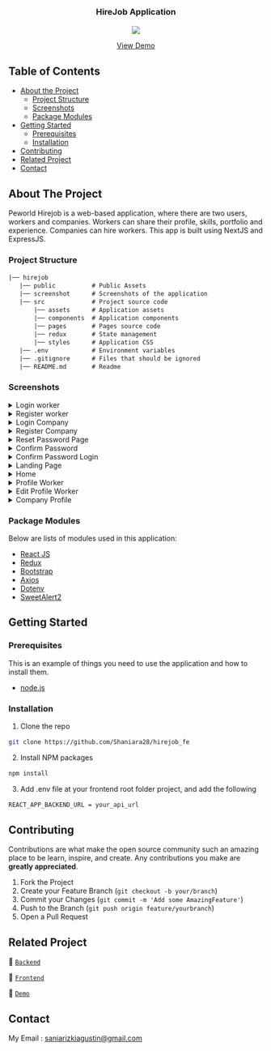 <br />
<p align="center">

  <h3 align="center">HireJob Application</h3>
  <p align="center">
    <image align="center" width="100" src='/src/assets/image/Logo_Purple.png' />
  </p>
  <p align="center">
    <a href="https://hirejob-fe-snowy.vercel.app/">View Demo</a>
  </p>
</p>

<!-- TABLE OF CONTENTS -->

## Table of Contents

- [About the Project](#about-the-project)
  - [Project Structure](#project-structure)
  - [Screenshots](#screenshots)
  - [Package Modules](#package-modules)
- [Getting Started](#getting-started)
  - [Prerequisites](#prerequisites)
  - [Installation](#installation)
- [Contributing](#contributing)
- [Related Project](#related-project)
- [Contact](#contact)

<!-- ABOUT THE PROJECT -->

## About The Project

Peworld Hirejob is a web-based application, where there are two users, workers and companies. Workers can share their profile, skills, portfolio and experience. Companies can hire workers. This app is built using NextJS and ExpressJS.

### Project Structure

```
|── hirejob
   |── public          # Public Assets
   |── screenshot      # Screenshots of the application
   |── src             # Project source code
       |── assets      # Application assets
       |── components  # Application components
       |── pages       # Pages source code
       |── redux       # State management
       |── styles      # Application CSS
   |── .env            # Environment variables
   |── .gitignore      # Files that should be ignored
   |── README.md       # Readme
```

### Screenshots

<details>
  <summary>
    Login worker
  </summary>
<img src="./screenshot/login-pekerja.PNG" alt="login worker" />
</details>

<details>
  <summary>
    Register worker
  </summary>
<img src="./screenshot/register-pekerja.PNG" alt="register worker" />
</details>

<details>
  <summary>
    Login Company
  </summary>
<img src="./screenshot/login-perusahaan.PNG" alt="login company" />
</details>

<details>
  <summary>
    Register Company
  </summary>
<img src="./screenshot/register-perusahaan.PNG" alt="register company" />
</details>

<details>
  <summary>
    Reset Password Page
  </summary>
<img src="./screenshot/reset-password.PNG" alt="reset password" />
</details>

<details>
  <summary>
    Confirm Password
  </summary>
<img src="./screenshot/confirm-password.PNG" alt="confirm password" />
</details>

<details>
  <summary>
    Confirm Password Login
  </summary>
<img src="./screenshot/confirm-password-login.PNG" alt="confirm password login" />
</details>

<details>
  <summary>
    Landing Page
  </summary>
<img src="./screenshot/landing-page.PNG" alt="landing page" />
</details>

<details>
  <summary>
    Home
  </summary>
<img src="./screenshot/home.PNG" alt="home" />
</details>

<details>
  <summary>
    Profile Worker
  </summary>
<img src="./screenshot/profile-worker.PNG" alt="profile worker" />
</details>

<details>
  <summary>
    Edit Profile Worker
  </summary>
<img src="./screenshot/edit-profile-pekerja.PNG" alt="edit profile" />
</details>

<details>
  <summary>
    Company Profile
  </summary>
<img src="./screenshot/profile-perusahaan.PNG" alt="company profile" />
</details>

### Package Modules

Below are lists of modules used in this application:

- [React JS](https://reactjs.org/)
- [Redux](https://redux.js.org/)
- [Bootstrap](https://getbootstrap.com/)
- [Axios](https://axios-http.com/)
- [Dotenv](https://www.npmjs.com/package/dotenv)
- [SweetAlert2](https://sweetalert2.github.io/)

<!-- GETTING STARTED -->

## Getting Started

### Prerequisites

This is an example of things you need to use the application and how to install them.

- [node.js](https://nodejs.org/en/download/)

### Installation

1. Clone the repo

```sh
git clone https://github.com/Shaniara28/hirejob_fe
```

2. Install NPM packages

```sh
npm install
```

3. Add .env file at your frontend root folder project, and add the following

```sh
REACT_APP_BACKEND_URL = your_api_url

```

<!-- CONTRIBUTING -->

## Contributing

Contributions are what make the open source community such an amazing place to be learn, inspire, and create. Any contributions you make are **greatly appreciated**.

1. Fork the Project
2. Create your Feature Branch (`git checkout -b your/branch`)
3. Commit your Changes (`git commit -m 'Add some AmazingFeature'`)
4. Push to the Branch (`git push origin feature/yourbranch`)
5. Open a Pull Request

<!-- Related Project -->

## Related Project

:rocket: [`Backend`](https://github.com/Shaniara28/hirejob_be)

:rocket: [`Frontend`](https://github.com/Shaniara28/hirejob_fe)

:rocket: [`Demo`](https://hirejob-fe-snowy.vercel.app/)

<!-- CONTACT -->

## Contact

My Email : saniarizkiagustin@gmail.com
